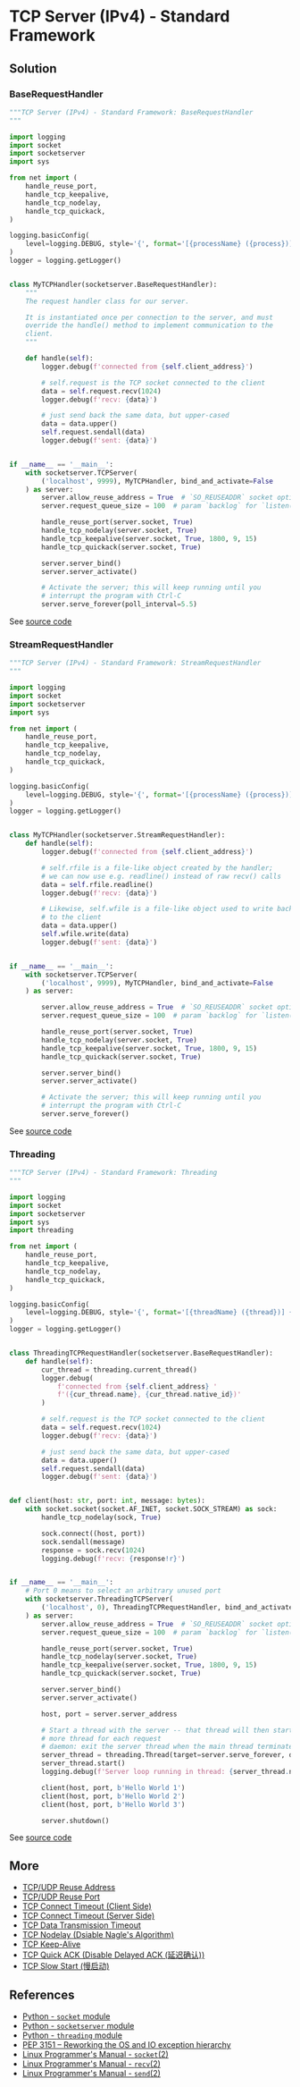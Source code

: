 # TCP Server (IPv4) - Standard Framework

## Solution

### BaseRequestHandler

```python
"""TCP Server (IPv4) - Standard Framework: BaseRequestHandler
"""

import logging
import socket
import socketserver
import sys

from net import (
    handle_reuse_port,
    handle_tcp_keepalive,
    handle_tcp_nodelay,
    handle_tcp_quickack,
)

logging.basicConfig(
    level=logging.DEBUG, style='{', format='[{processName} ({process})] {message}'
)
logger = logging.getLogger()


class MyTCPHandler(socketserver.BaseRequestHandler):
    """
    The request handler class for our server.

    It is instantiated once per connection to the server, and must
    override the handle() method to implement communication to the
    client.
    """

    def handle(self):
        logger.debug(f'connected from {self.client_address}')

        # self.request is the TCP socket connected to the client
        data = self.request.recv(1024)
        logger.debug(f'recv: {data}')

        # just send back the same data, but upper-cased
        data = data.upper()
        self.request.sendall(data)
        logger.debug(f'sent: {data}')


if __name__ == '__main__':
    with socketserver.TCPServer(
        ('localhost', 9999), MyTCPHandler, bind_and_activate=False
    ) as server:
        server.allow_reuse_address = True  # `SO_REUSEADDR` socket option
        server.request_queue_size = 100  # param `backlog` for `listen()`

        handle_reuse_port(server.socket, True)
        handle_tcp_nodelay(server.socket, True)
        handle_tcp_keepalive(server.socket, True, 1800, 9, 15)
        handle_tcp_quickack(server.socket, True)

        server.server_bind()
        server.server_activate()

        # Activate the server; this will keep running until you
        # interrupt the program with Ctrl-C
        server.serve_forever(poll_interval=5.5)
```

See [source code](https://github.com/leven-cn/python-cookbook/blob/main/examples/core/tcp_server_ipv4_std_base.py)

### StreamRequestHandler

```python
"""TCP Server (IPv4) - Standard Framework: StreamRequestHandler
"""

import logging
import socket
import socketserver
import sys

from net import (
    handle_reuse_port,
    handle_tcp_keepalive,
    handle_tcp_nodelay,
    handle_tcp_quickack,
)

logging.basicConfig(
    level=logging.DEBUG, style='{', format='[{processName} ({process})] {message}'
)
logger = logging.getLogger()


class MyTCPHandler(socketserver.StreamRequestHandler):
    def handle(self):
        logger.debug(f'connected from {self.client_address}')

        # self.rfile is a file-like object created by the handler;
        # we can now use e.g. readline() instead of raw recv() calls
        data = self.rfile.readline()
        logger.debug(f'recv: {data}')

        # Likewise, self.wfile is a file-like object used to write back
        # to the client
        data = data.upper()
        self.wfile.write(data)
        logger.debug(f'sent: {data}')


if __name__ == '__main__':
    with socketserver.TCPServer(
        ('localhost', 9999), MyTCPHandler, bind_and_activate=False
    ) as server:

        server.allow_reuse_address = True  # `SO_REUSEADDR` socket option
        server.request_queue_size = 100  # param `backlog` for `listen()`

        handle_reuse_port(server.socket, True)
        handle_tcp_nodelay(server.socket, True)
        handle_tcp_keepalive(server.socket, True, 1800, 9, 15)
        handle_tcp_quickack(server.socket, True)

        server.server_bind()
        server.server_activate()

        # Activate the server; this will keep running until you
        # interrupt the program with Ctrl-C
        server.serve_forever()
```

See [source code](https://github.com/leven-cn/python-cookbook/blob/main/examples/core/tcp_server_ipv4_std_stream.py)

### Threading

```python
"""TCP Server (IPv4) - Standard Framework: Threading
"""

import logging
import socket
import socketserver
import sys
import threading

from net import (
    handle_reuse_port,
    handle_tcp_keepalive,
    handle_tcp_nodelay,
    handle_tcp_quickack,
)

logging.basicConfig(
    level=logging.DEBUG, style='{', format='[{threadName} ({thread})] {message}'
)
logger = logging.getLogger()


class ThreadingTCPRequestHandler(socketserver.BaseRequestHandler):
    def handle(self):
        cur_thread = threading.current_thread()
        logger.debug(
            f'connected from {self.client_address} '
            f'({cur_thread.name}, {cur_thread.native_id})'
        )

        # self.request is the TCP socket connected to the client
        data = self.request.recv(1024)
        logger.debug(f'recv: {data}')

        # just send back the same data, but upper-cased
        data = data.upper()
        self.request.sendall(data)
        logger.debug(f'sent: {data}')


def client(host: str, port: int, message: bytes):
    with socket.socket(socket.AF_INET, socket.SOCK_STREAM) as sock:
        handle_tcp_nodelay(sock, True)

        sock.connect((host, port))
        sock.sendall(message)
        response = sock.recv(1024)
        logging.debug(f'recv: {response!r}')


if __name__ == '__main__':
    # Port 0 means to select an arbitrary unused port
    with socketserver.ThreadingTCPServer(
        ('localhost', 0), ThreadingTCPRequestHandler, bind_and_activate=False
    ) as server:
        server.allow_reuse_address = True  # `SO_REUSEADDR` socket option
        server.request_queue_size = 100  # param `backlog` for `listen()`

        handle_reuse_port(server.socket, True)
        handle_tcp_nodelay(server.socket, True)
        handle_tcp_keepalive(server.socket, True, 1800, 9, 15)
        handle_tcp_quickack(server.socket, True)

        server.server_bind()
        server.server_activate()

        host, port = server.server_address

        # Start a thread with the server -- that thread will then start one
        # more thread for each request
        # daemon: exit the server thread when the main thread terminates
        server_thread = threading.Thread(target=server.serve_forever, daemon=True)
        server_thread.start()
        logging.debug(f'Server loop running in thread: {server_thread.name}')

        client(host, port, b'Hello World 1')
        client(host, port, b'Hello World 2')
        client(host, port, b'Hello World 3')

        server.shutdown()
```

See [source code](https://github.com/leven-cn/python-cookbook/blob/main/examples/core/tcp_server_ipv4_std_threading.py)

## More

- [TCP/UDP Reuse Address](net_reuse_address)
- [TCP/UDP Reuse Port](net_reuse_port)
- [TCP Connect Timeout (Client Side)](tcp_connect_timeout_client)
- [TCP Connect Timeout (Server Side)](tcp_connect_timeout_server)
- [TCP Data Transmission Timeout](tcp_transmission_timeout)
- [TCP Nodelay (Dsiable Nagle's Algorithm)](tcp_nodelay)
- [TCP Keep-Alive](tcp_keepalive)
- [TCP Quick ACK (Disable Delayed ACK (延迟确认))](tcp_quickack)
- [TCP Slow Start (慢启动)](../../more/core/tcp_slowstart)

## References

- [Python - `socket` module](https://docs.python.org/3/library/socket.html)
- [Python - `socketserver` module](https://docs.python.org/3/library/socketserver.html)
- [Python - `threading` module](https://docs.python.org/3/library/threading.html)
- [PEP 3151 – Reworking the OS and IO exception hierarchy](https://peps.python.org/pep-3151/)
- [Linux Programmer's Manual - `socket`(2)](https://manpages.debian.org/bullseye/manpages-dev/socket.2.en.html)
- [Linux Programmer's Manual - `recv`(2)](https://manpages.debian.org/bullseye/manpages-dev/recv.2.en.html)
- [Linux Programmer's Manual - `send`(2)](https://manpages.debian.org/bullseye/manpages-dev/send.2.en.html)
